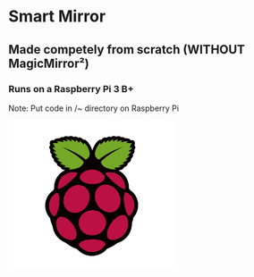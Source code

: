 # Smart Mirror
## **Made competely from scratch (WITHOUT MagicMirror²)**
### Runs on a Raspberry Pi 3 B+
Note: Put code in /~ directory on Raspberry Pi 

<img src='images/rpi.png' width='300px'>
